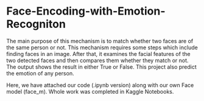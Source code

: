 # Face-Encoding-with-Emotion-Recogniton
The main purpose of this mechanism is to match whether two faces are of the same person or not. This mechanism requires some steps which include finding faces in an image. After that, it examines the facial features of the two detected faces and then compares them whether they match or not. The output shows the result in either True or False. This project also predict the emotion of any person.

Here, we have attached our code (.ipynb version) along with our own Face model (face_m). Whole work was completed in Kaggle Notebooks.
